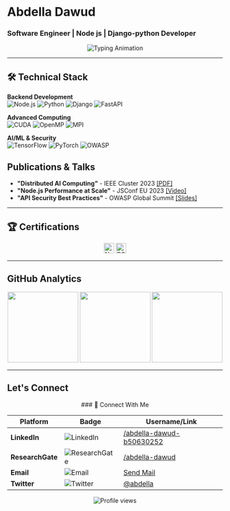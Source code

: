 # Abdella Dawud 
### Software Engineer | Node js | Django-python Developer

<div align="center">
  <img src="https://readme-typing-svg.demolab.com?font=Fira+Code&pause=1000&color=5C7AFF&width=500&lines=Node.js+Expert;Django-python+Expert;HPC+Specialist;AI%2FCybersecurity+Researcher" alt="Typing Animation" />
</div>

---

## 🛠️ Technical Stack

**Backend Development**  
![Node.js](https://img.shields.io/badge/Node.js-339933?logo=nodedotjs&logoColor=white)
![Python](https://img.shields.io/badge/Python-3776AB?logo=python&logoColor=white)
![Django](https://img.shields.io/badge/Django-092E20?logo=django&logoColor=white)
![FastAPI](https://img.shields.io/badge/FastAPI-009688?logo=fastapi&logoColor=white)

**Advanced Computing**  
![CUDA](https://img.shields.io/badge/CUDA-76B900?logo=nvidia&logoColor=white)
![OpenMP](https://img.shields.io/badge/OpenMP-FF6600?logo=openmp&logoColor=white)
![MPI](https://img.shields.io/badge/MPI-003366?logo=messagepassinginterface&logoColor=white)

**AI/ML & Security**  
![TensorFlow](https://img.shields.io/badge/TensorFlow-FF6F00?logo=tensorflow&logoColor=white)
![PyTorch](https://img.shields.io/badge/PyTorch-EE4C2C?logo=pytorch&logoColor=white)
![OWASP](https://img.shields.io/badge/OWASP-000000?logo=owasp&logoColor=white)



## Publications & Talks

- **"Distributed AI Computing"** - IEEE Cluster 2023 [[PDF]](#)
- **"Node.js Performance at Scale"** - JSConf EU 2023 [[Video]](#)
- **"API Security Best Practices"** - OWASP Global Summit [[Slides]](#)

---

## 🏆 Certifications
<div align="center">
  <img src="https://img.shields.io/badge/Udemy-Node.js_Level_Up-A435F0?logo=udemy&logoColor=white" height="24" alt="Node.js Level Up Certification">
  <img src="https://img.shields.io/badge/FreeCodeCamp-Data_Structures_&_Algorithms-0A0A23?logo=freecodecamp&logoColor=white" height="24" alt="DSA Certification">
 
</div>

---

## GitHub Analytics

<div align="center">
  <img height="165" src="https://github-readme-stats.vercel.app/api?username=abdella80&show_icons=true&theme=algolia&include_all_commits=true">
  <img height="165" src="https://github-readme-stats.vercel.app/api/top-langs/?username=abdella80&layout=compact&theme=algolia">
  <img height="165" src="https://github-readme-streak-stats.herokuapp.com/?user=abdella80&theme=algolia">
</div>

---

## Let's Connect

<div align="center">
### 📍 Connect With Me

| Platform       | Badge                                                                                      | Username/Link                     |
|----------------|-------------------------------------------------------------------------------------------|-----------------------------------|
| **LinkedIn**   | ![LinkedIn](https://img.shields.io/badge/-Abdella_Dawud-0A66C2?logo=linkedin)             | [/abdella-dawud-b50630252](https://www.linkedin.com/in/abdella-dawud-b50630252) |
| **ResearchGate** | ![ResearchGate](https://img.shields.io/badge/-Abdella_Dawud-00CCBB?logo=researchgate)    | [/abdella-dawud](https://www.researchgate.net/profile/abdella-dawud) |
| **Email**      | ![Email](https://img.shields.io/badge/-ibndawud606@gmail.com-EA4335?logo=gmail)           | [Send Mail](mailto:ibndawud606@gmail.com) |
| **Twitter**    | ![Twitter](https://img.shields.io/badge/-@abdella-1DA1F2?logo=twitter)                    | [@abdella](https://twitter.com/abdella) |

</div>

<div align="center">
  <img src="https://komarev.com/ghpvc/?username=abdella80&label=Profile+Views&color=blue&style=flat" alt="Profile views">
</div>
